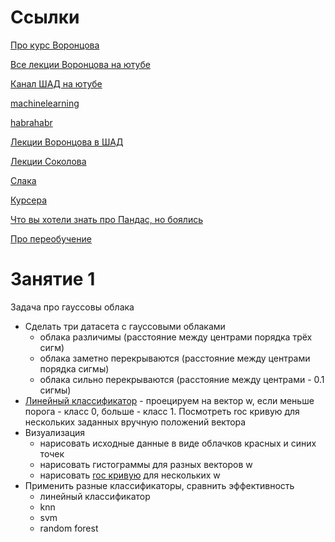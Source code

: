 # Ссылки

[Про курс Воронцова](https://goo.gl/kDqf9y)

[Все лекции Воронцова на ютубе](https://www.youtube.com/playlist?list=PLJOzdkh8T5kp99tGTEFjH_b9zqEQiiBtC)

[Канал ШАД на ютубе](https://www.youtube.com/channel/UCKFojzto0n4Ab3CRQRZ2zYA)

[machinelearning](http://www.machinelearning.ru/wiki/index.php?title=%D0%97%D0%B0%D0%B3%D0%BB%D0%B0%D0%B2%D0%BD%D0%B0%D1%8F_%D1%81%D1%82%D1%80%D0%B0%D0%BD%D0%B8%D1%86%D0%B0)

[habrahabr](https://habrahabr.ru/company/yandex/blog/208034/)

[Лекции Воронцова в ШАД](https://yandexdataschool.ru/edu-process/courses/machine-learning)

[Лекции Соколова](https://github.com/rumary/ml-course-hse)

[Слака](http://ods.ai)

[Курсера](https://github.com/Coursera-machine-learning-data-analysis/course-materials)

[Что вы хотели знать про Пандас, но боялись](https://www.analyticsvidhya.com/blog/2015/07/11-steps-perform-data-analysis-pandas-python/)

[Про переобучение](http://scikit-learn.org/stable/auto_examples/model_selection/plot_underfitting_overfitting.html)


# Занятие 1

Задача про гауссовы облака

* Сделать три датасета с гауссовыми облаками
  * облака различимы (расстояние между центрами порядка трёх сигм)
  * облака заметно перекрываются (расстояние между центрами порядка сигмы)
  * облака сильно перекрываются (расстояние между центрами - 0.1 сигмы)
* [Линейный классификатор](http://ru.learnmachinelearning.wikia.com/wiki/%D0%9B%D0%B8%D0%BD%D0%B5%D0%B9%D0%BD%D1%8B%D0%B9_%D0%BA%D0%BB%D0%B0%D1%81%D1%81%D0%B8%D1%84%D0%B8%D0%BA%D0%B0%D1%82%D0%BE%D1%80) - проецируем на вектор w, если меньше порога - класс 0, больше - класс 1. Посмотреть roc кривую для нескольких заданных вручную положений вектора
* Визуализация
  * нарисовать исходные данные в виде облачков красных и синих точек
  * нарисовать гистограммы для разных векторов w
  * нарисовать [roc кривую](http://ru.learnmachinelearning.wikia.com/wiki/ROC-%D0%BA%D1%80%D0%B8%D0%B2%D0%B0%D1%8F) для нескольких w
* Применить разные классификаторы, сравнить эффективность
  * линейный классификатор
  * knn
  * svm
  * random forest
